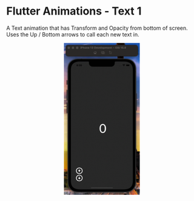 # Flutter Animations - Text 1

A Text animation that has Transform and Opacity from bottom of screen. Uses the Up / Bottom arrows to call each new text in.

<p align="center">
    <img src="/assets/recording.gif" alt="Screen Recording" height="400" width="200" />
</p>
